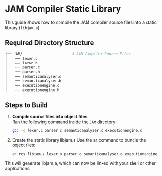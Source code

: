 # JAM Compiler Static Library

This guide shows how to compile the JAM compiler source files into a static library (`libjam.a`).

## Required Directory Structure
   
   ```bash
├── JAM/                       # JAM Compiler Source Files
│   ├── lexer.c
│   ├── lexer.h
│   ├── parser.c
│   ├── parser.h
│   ├── semanticanalyser.c
│   ├── semanticanalyser.h
│   ├── executionengine.c
│   ├── executionengine.h
   ```
##  Steps to Build

1. **Compile source files into object files**  
   Run the following command inside the `JAM` directory:

   ```bash
   gcc -c lexer.c parser.c semanticanalyser.c executionengine.c 
   ```
2. Create the static library libjam.a
   Use the ar command to bundle the object files:

   ```bash
   ar rcs libjam.a lexer.o parser.o semanticanalyser.o executionengine.o 
   ```

This will generate libjam.a, which can now be linked with your shell or other applications.
